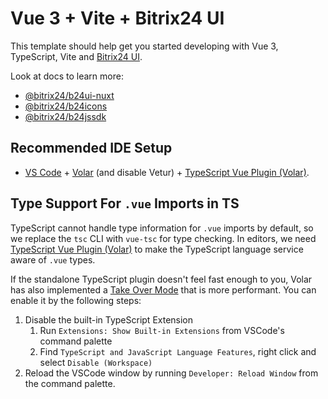 # Vue 3 + Vite + Bitrix24 UI

This template should help get you started developing with Vue 3, TypeScript, Vite and [Bitrix24 UI](https://bitrix24.github.io/b24ui/).

Look at docs to learn more:

- [@bitrix24/b24ui-nuxt](https://bitrix24.github.io/b24ui/)
- [@bitrix24/b24icons](https://bitrix24.github.io/b24icons/)
- [@bitrix24/b24jssdk](https://bitrix24.github.io/b24jssdk/)

## Recommended IDE Setup

- [VS Code](https://code.visualstudio.com/) + [Volar](https://marketplace.visualstudio.com/items?itemName=Vue.volar) (and disable Vetur) + [TypeScript Vue Plugin (Volar)](https://marketplace.visualstudio.com/items?itemName=Vue.vscode-typescript-vue-plugin).

## Type Support For `.vue` Imports in TS

TypeScript cannot handle type information for `.vue` imports by default, so we replace the `tsc` CLI with `vue-tsc` for type checking. In editors, we need [TypeScript Vue Plugin (Volar)](https://marketplace.visualstudio.com/items?itemName=Vue.vscode-typescript-vue-plugin) to make the TypeScript language service aware of `.vue` types.

If the standalone TypeScript plugin doesn't feel fast enough to you, Volar has also implemented a [Take Over Mode](https://github.com/johnsoncodehk/volar/discussions/471#discussioncomment-1361669) that is more performant. You can enable it by the following steps:

1. Disable the built-in TypeScript Extension
   1. Run `Extensions: Show Built-in Extensions` from VSCode's command palette
   2. Find `TypeScript and JavaScript Language Features`, right click and select `Disable (Workspace)`
2. Reload the VSCode window by running `Developer: Reload Window` from the command palette.
